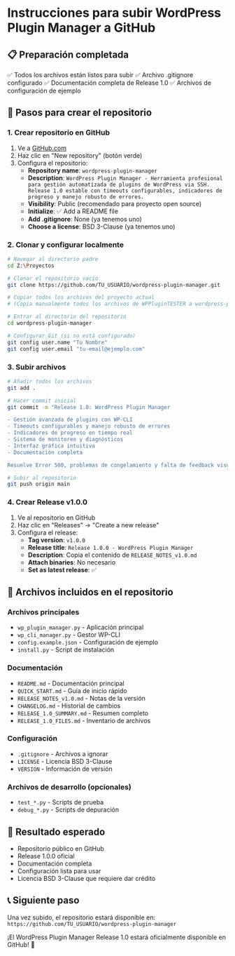 # Instrucciones para subir WordPress Plugin Manager a GitHub

## 📋 Preparación completada
✅ Todos los archivos están listos para subir
✅ Archivo .gitignore configurado
✅ Documentación completa de Release 1.0
✅ Archivos de configuración de ejemplo

## 🔧 Pasos para crear el repositorio

### 1. Crear repositorio en GitHub
1. Ve a [GitHub.com](https://github.com)
2. Haz clic en "New repository" (botón verde)
3. Configura el repositorio:
   - **Repository name**: `wordpress-plugin-manager`
   - **Description**: `WordPress Plugin Manager - Herramienta profesional para gestión automatizada de plugins de WordPress via SSH. Release 1.0 estable con timeouts configurables, indicadores de progreso y manejo robusto de errores.`
   - **Visibility**: Public (recomendado para proyecto open source)
   - **Initialize**: ✅ Add a README file
   - **Add .gitignore**: None (ya tenemos uno)
   - **Choose a license**: BSD 3-Clause (ya tenemos uno)

### 2. Clonar y configurar localmente
```bash
# Navegar al directorio padre
cd Z:\Proyectos

# Clonar el repositorio vacío
git clone https://github.com/TU_USUARIO/wordpress-plugin-manager.git

# Copiar todos los archivos del proyecto actual
# (Copia manualmente todos los archivos de WPPluginTESTER a wordpress-plugin-manager)

# Entrar al directorio del repositorio
cd wordpress-plugin-manager

# Configurar Git (si no está configurado)
git config user.name "Tu Nombre"
git config user.email "tu-email@ejemplo.com"
```

### 3. Subir archivos
```bash
# Añadir todos los archivos
git add .

# Hacer commit inicial
git commit -m "Release 1.0: WordPress Plugin Manager

- Gestión avanzada de plugins con WP-CLI
- Timeouts configurables y manejo robusto de errores
- Indicadores de progreso en tiempo real
- Sistema de monitoreo y diagnósticos
- Interfaz gráfica intuitiva
- Documentación completa

Resuelve Error 500, problemas de congelamiento y falta de feedback visual."

# Subir al repositorio
git push origin main
```

### 4. Crear Release v1.0.0
1. Ve al repositorio en GitHub
2. Haz clic en "Releases" → "Create a new release"
3. Configura el release:
   - **Tag version**: `v1.0.0`
   - **Release title**: `Release 1.0.0 - WordPress Plugin Manager`
   - **Description**: Copia el contenido de `RELEASE_NOTES_v1.0.md`
   - **Attach binaries**: No necesario
   - **Set as latest release**: ✅

## 📁 Archivos incluidos en el repositorio

### Archivos principales
- `wp_plugin_manager.py` - Aplicación principal
- `wp_cli_manager.py` - Gestor WP-CLI
- `config.example.json` - Configuración de ejemplo
- `install.py` - Script de instalación

### Documentación
- `README.md` - Documentación principal
- `QUICK_START.md` - Guía de inicio rápido
- `RELEASE_NOTES_v1.0.md` - Notas de la versión
- `CHANGELOG.md` - Historial de cambios
- `RELEASE_1.0_SUMMARY.md` - Resumen completo
- `RELEASE_1.0_FILES.md` - Inventario de archivos

### Configuración
- `.gitignore` - Archivos a ignorar
- `LICENSE` - Licencia BSD 3-Clause
- `VERSION` - Información de versión

### Archivos de desarrollo (opcionales)
- `test_*.py` - Scripts de prueba
- `debug_*.py` - Scripts de depuración

## 🎯 Resultado esperado
- Repositorio público en GitHub
- Release 1.0.0 oficial
- Documentación completa
- Configuración lista para usar
- Licencia BSD 3-Clause que requiere dar crédito

## 📞 Siguiente paso
Una vez subido, el repositorio estará disponible en:
`https://github.com/TU_USUARIO/wordpress-plugin-manager`

¡El WordPress Plugin Manager Release 1.0 estará oficialmente disponible en GitHub! 🚀